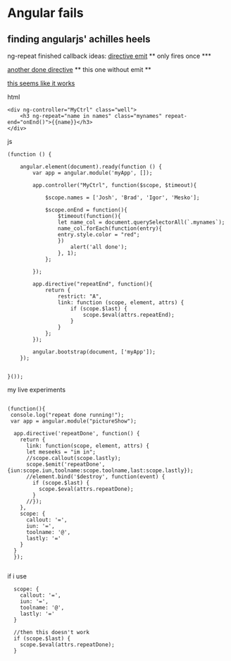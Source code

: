 # Angular fails
## finding angularjs' achilles heels

ng-repeat finished callback
ideas:
[directive emit](https://www.linkedin.com/pulse/20140822090331-106754325-execute-code-after-ng-repeat-renders-the-items)
** only fires once ***

[another done directive](https://coderwall.com/p/5dpe2w/execute-function-when-ngrepeat-done)
** this one without emit **

[this seems like it works](http://jsfiddle.net/jwcarroll/ZFp3a/)

html
```
<div ng-controller="MyCtrl" class="well">
    <h3 ng-repeat="name in names" class="mynames" repeat-end="onEnd()">{{name}}</h3>
</div>
```

js
```
(function () {      

    angular.element(document).ready(function () {
        var app = angular.module('myApp', []);
        
        app.controller("MyCtrl", function($scope, $timeout){
        
            $scope.names = ['Josh', 'Brad', 'Igor', 'Mesko'];
            
            $scope.onEnd = function(){
                $timeout(function(){
                let name_col = document.querySelectorAll(`.mynames`);
                name_col.forEach(function(entry){
                entry.style.color = "red";
                })
                    alert('all done');
                }, 1);
            };
            
        });
        
        app.directive("repeatEnd", function(){
            return {
                restrict: "A",
                link: function (scope, element, attrs) {
                    if (scope.$last) {
                        scope.$eval(attrs.repeatEnd);
                    }
                }
            };
        });

        angular.bootstrap(document, ['myApp']);
    });


}());

```

my live experiments

```

(function(){
 console.log("repeat done running!");
 var app = angular.module("pictureShow");

  app.directive('repeatDone', function() {
    return {
      link: function(scope, element, attrs) {
      let meseeks = "im in";
      //scope.callout(scope.lastly);
      scope.$emit('repeatDone',{iun:scope.iun,toolname:scope.toolname,last:scope.lastly});
      //element.bind('$destroy', function(event) {
        if (scope.$last) {
          scope.$eval(attrs.repeatDone);
        }
      //});
    },
    scope: {
      callout: '=',
      iun: '=',
      toolname: '@',
      lastly: '='
    }
  }
  });
  
  ```
  
  if i use 
  ```
    scope: {
      callout: '=',
      iun: '=',
      toolname: '@',
      lastly: '='
    }
	
	//then this doesn't work
	if (scope.$last) {
	  scope.$eval(attrs.repeatDone);
	}
```